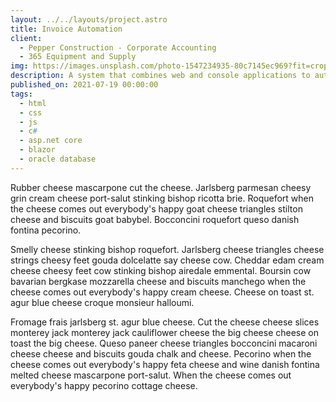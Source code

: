 ```yaml
---
layout: ../../layouts/project.astro
title: Invoice Automation
client:
  - Pepper Construction - Corporate Accounting
  - 365 Equipment and Supply
img: https://images.unsplash.com/photo-1547234935-80c7145ec969?fit=crop&w=1400&h=700&q=7
description: A system that combines web and console applications to automate invoice processing.
published_on: 2021-07-19 00:00:00
tags:
  - html
  - css
  - js
  - c#
  - asp.net core
  - blazor
  - oracle database
---
```


Rubber cheese mascarpone cut the cheese. Jarlsberg parmesan cheesy grin cream cheese port-salut stinking bishop ricotta brie. Roquefort when the cheese comes out everybody's happy goat cheese triangles stilton cheese and biscuits goat babybel. Bocconcini roquefort queso danish fontina pecorino.

Smelly cheese stinking bishop roquefort. Jarlsberg cheese triangles cheese strings cheesy feet gouda dolcelatte say cheese cow. Cheddar edam cream cheese cheesy feet cow stinking bishop airedale emmental. Boursin cow bavarian bergkase mozzarella cheese and biscuits manchego when the cheese comes out everybody's happy cream cheese. Cheese on toast st. agur blue cheese croque monsieur halloumi.

Fromage frais jarlsberg st. agur blue cheese. Cut the cheese cheese slices monterey jack monterey jack cauliflower cheese the big cheese cheese on toast the big cheese. Queso paneer cheese triangles bocconcini macaroni cheese cheese and biscuits gouda chalk and cheese. Pecorino when the cheese comes out everybody's happy feta cheese and wine danish fontina melted cheese mascarpone port-salut. When the cheese comes out everybody's happy pecorino cottage cheese.
